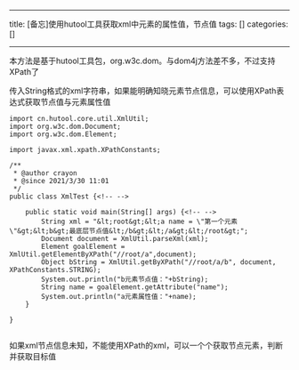 
--- 
title:  [备忘]使用hutool工具获取xml中元素的属性值，节点值 
tags: []
categories: [] 

---
本方法是基于hutool工具包，org.w3c.dom。与dom4j方法差不多，不过支持XPath了

传入String格式的xml字符串，如果能明确知晓元素节点信息，可以使用XPath表达式获取节点值与元素属性值

```
import cn.hutool.core.util.XmlUtil;
import org.w3c.dom.Document;
import org.w3c.dom.Element;

import javax.xml.xpath.XPathConstants;

/**
 * @author crayon
 * @since 2021/3/30 11:01
 */
public class XmlTest {<!-- -->

    public static void main(String[] args) {<!-- -->
        String xml = "&lt;root&gt;&lt;a name = \"第一个元素\"&gt;&lt;b&gt;最底层节点值&lt;/b&gt;&lt;/a&gt;&lt;/root&gt;";
        Document document = XmlUtil.parseXml(xml);
        Element goalElement = XmlUtil.getElementByXPath("//root/a",document);
        Object bString = XmlUtil.getByXPath("//root/a/b", document, XPathConstants.STRING);
        System.out.println("b元素节点值："+bString);
        String name = goalElement.getAttribute("name");
        System.out.println("a元素属性值："+name);
    }

}


```

>  
 如果xml节点信息未知，不能使用XPath的xml，可以一个个获取节点元素，判断并获取目标值 

